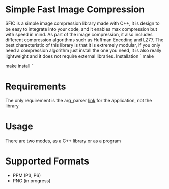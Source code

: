 # Simple Fast Image Compression
SFIC is a simple image compression library made with C++, it
is design to be easy to integrate into your code, and it enables max compression
but with speed in mind. As part of the image compression, it also includes
different compression algorithms such as Huffman Encoding and LZ77. The best characteristic
of this library is that it is extremely modular, if you only need a compression algorithm
just install the one you need, it is also really lightweight and it does not require
external libraries.  Installation
`
make

make install
`

# Requirements
The only requirement is the arg_parser [link](https://github.com/polmonroig/arg_parser) for the application, not the library 

# Usage
There are two modes, as a C++ library or as a program

# Supported Formats
* PPM (P3, P6)
* PNG (in progress)
